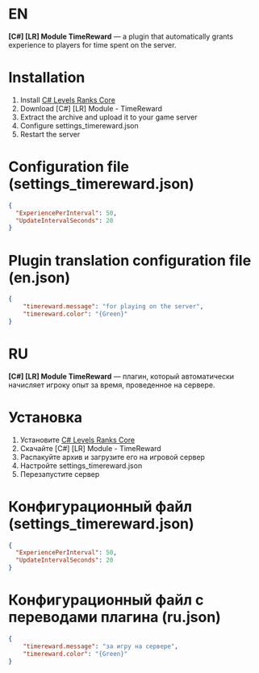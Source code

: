 # EN
**[C#] [LR] Module TimeReward** — a plugin that automatically grants experience to players for time spent on the server.

# Installation
1. Install [C# Levels Ranks Core](https://github.com/ABKAM2023/CS2-LevelsRanks-Core/tree/v1.0)
2. Download [C#] [LR] Module - TimeReward
3. Extract the archive and upload it to your game server
4. Configure settings_timereward.json
5. Restart the server

# Configuration file (settings_timereward.json)
```json
{
  "ExperiencePerInterval": 50,
  "UpdateIntervalSeconds": 20
}
```

# Plugin translation configuration file (en.json)
```json
{
    "timereward.message": "for playing on the server",
    "timereward.color": "{Green}"
}
```

# RU
**[C#] [LR] Module TimeReward** — плагин, который автоматически начисляет игроку опыт за время, проведенное на сервере.

# Установка
1. Установите [C# Levels Ranks Core](https://github.com/ABKAM2023/CS2-LevelsRanks-Core/tree/v1.0)
2. Скачайте [C#] [LR] Module - TimeReward
3. Распакуйте архив и загрузите его на игровой сервер
4. Настройте settings_timereward.json
5. Перезапустите сервер

# Конфигурационный файл (settings_timereward.json)
```json
{
  "ExperiencePerInterval": 50,
  "UpdateIntervalSeconds": 20
}
```

# Конфигурационный файл с переводами плагина (ru.json)
```json
{
    "timereward.message": "за игру на сервере",
    "timereward.color": "{Green}"
}
```
